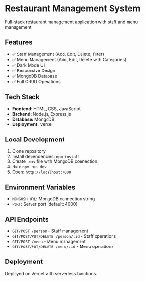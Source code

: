 # Restaurant Management System

Full-stack restaurant management application with staff and menu management.

## Features
- ✅ Staff Management (Add, Edit, Delete, Filter)
- ✅ Menu Management (Add, Edit, Delete with Categories)
- ✅ Dark Mode UI
- ✅ Responsive Design
- ✅ MongoDB Database
- ✅ Full CRUD Operations

## Tech Stack
- **Frontend:** HTML, CSS, JavaScript
- **Backend:** Node.js, Express.js
- **Database:** MongoDB
- **Deployment:** Vercel

## Local Development
1. Clone repository
2. Install dependencies: `npm install`
3. Create `.env` file with MongoDB connection
4. Run: `npm run dev`
5. Open: `http://localhost:4000`

## Environment Variables
- `MONGOSH_URL`: MongoDB connection string
- `PORT`: Server port (default: 4000)

## API Endpoints
- `GET/POST /person` - Staff management
- `GET/POST/PUT/DELETE /person/:id` - Staff operations
- `GET/POST /menu` - Menu management  
- `GET/POST/PUT/DELETE /menu/:id` - Menu operations

## Deployment
Deployed on Vercel with serverless functions.